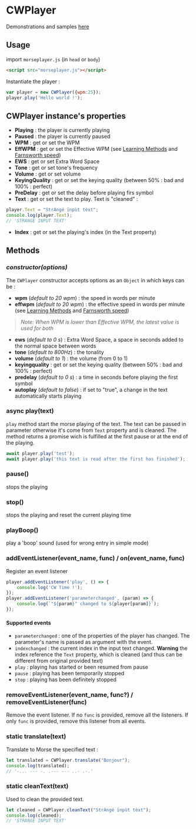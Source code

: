 # CWPlayer

Demonstrations and samples [here](https://spasutto.github.io/cw-trainer/samples.html)

## Usage

import `morseplayer.js` (in `head` or `body`)
```HTML
<script src="morseplayer.js"></script>
```
Instantiate the player :
```Javascript
var player = new CWPlayer({wpm:25});
player.play('Hello world !');
```

## CWPlayer instance's properties
 - **Playing** : the player is currently playing
 - **Paused** : the player is currently paused
 - **WPM** : get or set the WPM
 - **EffWPM** : get or set the Effective WPM (see [Learning Methods](https://en.wikipedia.org/wiki/Morse_code#Learning_methods) and [Farnsworth speed](http://www.arrl.org/files/file/Technology/x9004008.pdf))
 - **EWS** : get or set Extra Word Space
 - **Tone** : get or set tone's frequency
 - **Volume** : get or set volume
 - **KeyingQuality** : get or set the keying quality (between 50% : bad and 100% : perfect)
 - **PreDelay** : get or set the delay before playing firs symbol
 - **Text** : get or set the text to play. Text is "cleaned" :
```Javascript
player.Text = "StrÀngé ïnpùt tèxt";
console.log(player.Text);
// 'STRANGE INPUT TEXT'
```
 - **Index** : get or set the playing's index (in the Text property)

## Methods
### _constructor(options)_
The `CWPlayer` constructor accepts options as an `Object` in which keys can be :
 - **wpm** (_default to 20 wpm_) : the speed in words per minute
 - **effwpm** (_default to 20 wpm_) : the effective speed in words per minute (see [Learning Methods](https://en.wikipedia.org/wiki/Morse_code#Learning_methods) and [Farnsworth speed](http://www.arrl.org/files/file/Technology/x9004008.pdf))
 > _Note: When WPM is lower than Effective WPM, the latest value is used for both_
 - **ews** (_default to 0 s_) : Extra Word Space, a space in seconds added to the normal space between words
 - **tone** (_default to 800Hz_) : the tonality
 - **volume** (_default to 1_) : the volume (from 0 to 1)
 - **keyingquality** : get or set the keying quality (between 50% : bad and 100% : perfect)
 - **predelay** (_default to 0 s_) : a time in seconds before playing the first symbol
 - **autoplay** (_default to false_) : if set to "true", a change in the text automatically starts playing

### async play(text)
`play` method start the morse playing of the text. The text can be passed in parameter otherwise it's come from `Text` property and is cleaned. The method returns a promise wich is fulfilled at the first pause or at the end of the playing.
```Javascript
await player.play('test');
await player.play('this text is read after the first has finished');
```

### pause()
stops the playing

### stop()
stops the playing and reset the current playing time

### playBoop()
play a 'boop' sound (used for wrong entry in simple mode)

### addEventListener(event_name, func) / on(event_name, func)
Register an event listener
```Javascript
player.addEventListener('play', () => {
    console.log('CW Time !');
});
player.addEventListener('parameterchanged', (param) => {
    console.log(`"${param}" changed to ${player[param]}`);
});
```
#### Supported events
 - `parameterchanged` : one of the properties of the player has changed. The parameter's name is passed as argument with the event.
 - `indexchanged` : the current index in the input text changed. **Warning** the index reference the `Text` property, which is cleaned (and thus can be different from original provided text)
 - `play` : playing has started or been resumed from pause
 - `pause` : playing has been temporarily stopped
 - `stop` : playing has been definitely stopped

### removeEventListener(event_name, func?) / removeEventListener(func)
Remove the event listener. If no `func` is provided, remove all the listeners. If only `func` is provided, remove this listener from all events.

### static translate(text)
Translate to Morse the specified text :
```Javascript
let translated = CWPlayer.translate("Bonjour");
console.log(translated);
// '-... --- -. .--- --- ..- .-.'
```

### static cleanText(text)
Used to clean the provided text.
```Javascript
let cleaned = CWPlayer.cleanText("StrÀngé ïnpùt tèxt");
console.log(cleaned);
// 'STRANGE INPUT TEXT'
```
